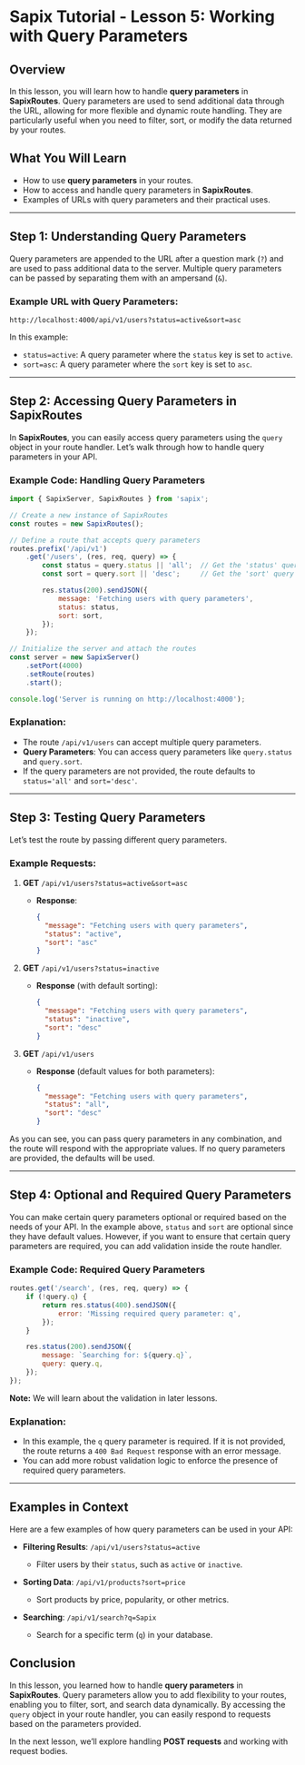 # **Sapix Tutorial - Lesson 5: Working with Query Parameters**

## **Overview**

In this lesson, you will learn how to handle **query parameters** in **SapixRoutes**. Query parameters are used to send additional data through the URL, allowing for more flexible and dynamic route handling. They are particularly useful when you need to filter, sort, or modify the data returned by your routes.


## **What You Will Learn**

- How to use **query parameters** in your routes.
- How to access and handle query parameters in **SapixRoutes**.
- Examples of URLs with query parameters and their practical uses.

---

## **Step 1: Understanding Query Parameters**

Query parameters are appended to the URL after a question mark (`?`) and are used to pass additional data to the server. Multiple query parameters can be passed by separating them with an ampersand (`&`).

### **Example URL with Query Parameters**:
```
http://localhost:4000/api/v1/users?status=active&sort=asc
```

In this example:
- `status=active`: A query parameter where the `status` key is set to `active`.
- `sort=asc`: A query parameter where the `sort` key is set to `asc`.

---

## **Step 2: Accessing Query Parameters in SapixRoutes**

In **SapixRoutes**, you can easily access query parameters using the `query` object in your route handler. Let’s walk through how to handle query parameters in your API.

### **Example Code: Handling Query Parameters**

```javascript
import { SapixServer, SapixRoutes } from 'sapix';

// Create a new instance of SapixRoutes
const routes = new SapixRoutes();

// Define a route that accepts query parameters
routes.prefix('/api/v1')
    .get('/users', (res, req, query) => {
        const status = query.status || 'all';  // Get the 'status' query param, default to 'all'
        const sort = query.sort || 'desc';     // Get the 'sort' query param, default to 'desc'

        res.status(200).sendJSON({
            message: 'Fetching users with query parameters',
            status: status,
            sort: sort,
        });
    });

// Initialize the server and attach the routes
const server = new SapixServer()
    .setPort(4000)
    .setRoute(routes)
    .start();

console.log('Server is running on http://localhost:4000');
```

### **Explanation**:
- The route `/api/v1/users` can accept multiple query parameters.
- **Query Parameters**: You can access query parameters like `query.status` and `query.sort`.
- If the query parameters are not provided, the route defaults to `status='all'` and `sort='desc'`.

---

## **Step 3: Testing Query Parameters**

Let’s test the route by passing different query parameters.

### **Example Requests**:

1. **GET** `/api/v1/users?status=active&sort=asc`
   - **Response**:
     ```json
     {
       "message": "Fetching users with query parameters",
       "status": "active",
       "sort": "asc"
     }
     ```

2. **GET** `/api/v1/users?status=inactive`
   - **Response** (with default sorting):
     ```json
     {
       "message": "Fetching users with query parameters",
       "status": "inactive",
       "sort": "desc"
     }
     ```

3. **GET** `/api/v1/users`
   - **Response** (default values for both parameters):
     ```json
     {
       "message": "Fetching users with query parameters",
       "status": "all",
       "sort": "desc"
     }
     ```

As you can see, you can pass query parameters in any combination, and the route will respond with the appropriate values. If no query parameters are provided, the defaults will be used.

---

## **Step 4: Optional and Required Query Parameters**

You can make certain query parameters optional or required based on the needs of your API. In the example above, `status` and `sort` are optional since they have default values. However, if you want to ensure that certain query parameters are required, you can add validation inside the route handler.

### **Example Code: Required Query Parameters**

```javascript
routes.get('/search', (res, req, query) => {
    if (!query.q) {
        return res.status(400).sendJSON({
            error: 'Missing required query parameter: q',
        });
    }

    res.status(200).sendJSON({
        message: `Searching for: ${query.q}`,
        query: query.q,
    });
});
```

**Note:** We will learn about the validation in later lessons.

### **Explanation**:
- In this example, the `q` query parameter is required. If it is not provided, the route returns a `400 Bad Request` response with an error message.
- You can add more robust validation logic to enforce the presence of required query parameters.

---

## **Examples in Context**

Here are a few examples of how query parameters can be used in your API:

- **Filtering Results**: `/api/v1/users?status=active`
  - Filter users by their `status`, such as `active` or `inactive`.
  
- **Sorting Data**: `/api/v1/products?sort=price`
  - Sort products by price, popularity, or other metrics.
  
- **Searching**: `/api/v1/search?q=Sapix`
  - Search for a specific term (`q`) in your database.

## **Conclusion**

In this lesson, you learned how to handle **query parameters** in **SapixRoutes**. Query parameters allow you to add flexibility to your routes, enabling you to filter, sort, and search data dynamically. By accessing the `query` object in your route handler, you can easily respond to requests based on the parameters provided.

In the next lesson, we’ll explore handling **POST requests** and working with request bodies.
